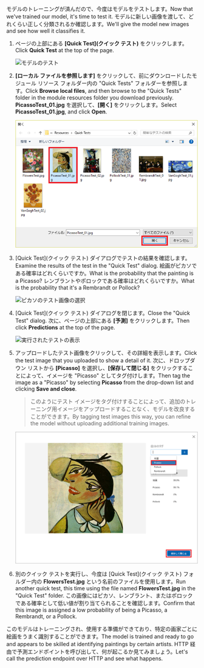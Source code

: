 <span data-ttu-id="9e730-101">モデルのトレーニングが済んだので、今度はモデルをテストします。</span><span class="sxs-lookup"><span data-stu-id="9e730-101">Now that we've trained our model, it's time to test it.</span></span> <span data-ttu-id="9e730-102">モデルに新しい画像を渡して、どれくらい正しく分類されるか確認します。</span><span class="sxs-lookup"><span data-stu-id="9e730-102">We'll give the model new images and see how well it classifies it.</span></span>

1. <span data-ttu-id="9e730-103">ページの上部にある **[Quick Test]\(クイック テスト\)** をクリックします。</span><span class="sxs-lookup"><span data-stu-id="9e730-103">Click **Quick Test** at the top of the page.</span></span>

    ![モデルのテスト](../media/4-portal-click-quick-test.png)

1. <span data-ttu-id="9e730-105">**[ローカル ファイルを参照します]** をクリックして、前にダウンロードしたモジュール リソース フォルダー内の "Quick Tests" フォルダーを参照します。</span><span class="sxs-lookup"><span data-stu-id="9e730-105">Click **Browse local files**, and then browse to the "Quick Tests" folder in the module resources folder you download previously.</span></span> <span data-ttu-id="9e730-106">**PicassoTest_01.jpg** を選択して、**[開く]** をクリックします。</span><span class="sxs-lookup"><span data-stu-id="9e730-106">Select **PicassoTest_01.jpg**, and click **Open**.</span></span>

    ![ピカソのテスト画像の選択](../media/4-portal-select-test-01.png)

1. <span data-ttu-id="9e730-108">[Quick Test]\(クイック テスト\) ダイアログでテストの結果を確認します。</span><span class="sxs-lookup"><span data-stu-id="9e730-108">Examine the results of the test in the "Quick Test" dialog.</span></span> <span data-ttu-id="9e730-109">絵画がピカソである確率はどれくらいですか。</span><span class="sxs-lookup"><span data-stu-id="9e730-109">What is the probability that the painting is a Picasso?</span></span> <span data-ttu-id="9e730-110">レンブラントやポロックである確率はどれくらいですか。</span><span class="sxs-lookup"><span data-stu-id="9e730-110">What is the probability that it's a Rembrandt or Pollock?</span></span>

    ![ピカソのテスト画像の選択](../media/4-quick-test-result.png)

1. <span data-ttu-id="9e730-112">[Quick Test]\(クイック テスト\) ダイアログを閉じます。</span><span class="sxs-lookup"><span data-stu-id="9e730-112">Close the "Quick Test" dialog.</span></span> <span data-ttu-id="9e730-113">次に、ページの上部にある **[予測]** をクリックします。</span><span class="sxs-lookup"><span data-stu-id="9e730-113">Then click **Predictions** at the top of the page.</span></span>

    ![実行されたテストの表示](../media/4-portal-select-predictions.png)

1. <span data-ttu-id="9e730-115">アップロードしたテスト画像をクリックして、その詳細を表示します。</span><span class="sxs-lookup"><span data-stu-id="9e730-115">Click the test image that you uploaded to show a detail of it.</span></span> <span data-ttu-id="9e730-116">次に、ドロップダウン リストから **[Picasso]** を選択し、**[保存して閉じる]** をクリックすることによって、イメージを "Picasso" としてタグ付けします。</span><span class="sxs-lookup"><span data-stu-id="9e730-116">Then tag the image as a "Picasso" by selecting **Picasso** from the drop-down list and clicking **Save and close**.</span></span>

    > <span data-ttu-id="9e730-117">このようにテスト イメージをタグ付けすることによって、追加のトレーニング用イメージをアップロードすることなく、モデルを改良することができます。</span><span class="sxs-lookup"><span data-stu-id="9e730-117">By tagging test images this way, you can refine the model without uploading additional training images.</span></span>

    ![テスト画像のタグ付け](../media/4-tag-test-image.png)

1. <span data-ttu-id="9e730-119">別のクイック テストを実行し、今度は [Quick Test]\(クイック テスト\) フォルダー内の **FlowersTest.jpg** という名前のファイルを使用します。</span><span class="sxs-lookup"><span data-stu-id="9e730-119">Run another quick test, this time using the file named **FlowersTest.jpg** in the "Quick Test" folder.</span></span> <span data-ttu-id="9e730-120">この画像にはピカソ、レンブラント、またはポロックである確率として低い値が割り当てられることを確認します。</span><span class="sxs-lookup"><span data-stu-id="9e730-120">Confirm that this image is assigned a low probability of being a Picasso, a Rembrandt, or a Pollock.</span></span>

<span data-ttu-id="9e730-121">このモデルはトレーニングされ、使用する準備ができており、特定の画家ごとに絵画をうまく識別することができます。</span><span class="sxs-lookup"><span data-stu-id="9e730-121">The model is trained and ready to go and appears to be skilled at identifying paintings by certain artists.</span></span> <span data-ttu-id="9e730-122">HTTP 経由で予測エンドポイントを呼び出して、何が起こるか見てみましょう。</span><span class="sxs-lookup"><span data-stu-id="9e730-122">Let's call the prediction endpoint over HTTP and see what happens.</span></span>